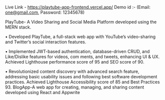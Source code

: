 Live Link - https://playtube-app-frontend.vercel.app/ Demo id :- (Email: one@gmail.com, Password: 12345678)

 PlayTube- A Video Sharing and Social Media Platform developed using the MERN stack.
 
 • Developed PlayTube, a full-stack web app with YouTube’s video-sharing and Twitter’s social interaction features.
 
 • Implemented JWT-based authentication, database-driven CRUD, and Like/Dislike features for videos, com
ments, and tweets, enhancing UI & UX. Achieved Lighthouse performance score of 95 and SEO score of 90.

 • Revolutionized content discovery with advanced search feature, addressing basic usability issues and following
 best software development practices. Achieved Lighthouse Accessibility score of 85 and Best Practices 93.
 BlogApp-A web app for creating, managing, and sharing content developed using React and Appwrite
